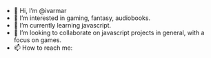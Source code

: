 - 👋 Hi, I’m @ivarmar
- 👀 I’m interested in gaming, fantasy, audiobooks.
- 🌱 I’m currently learning javascript.
- 💞️ I’m looking to collaborate on javascript projects in general, with a focus on games.
- 📫 How to reach me: 

<!---
ivarmar/ivarmar is a ✨ special ✨ repository because its `README.md` (this file) appears on your GitHub profile.
You can click the Preview link to take a look at your changes.
--->

